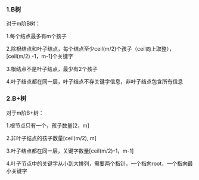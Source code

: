 ### 1.B树

对于m阶B树：

1.每个结点最多有m个孩子

2.除根结点和叶子结点，每个结点至少ceil(m/2)个孩子（ceil向上取整），[ceil(m/2) -1，m-1]个关键字

3.根结点不是叶子结点，最少有2个孩子

4.叶子结点都在同一层，叶子结点不存关键字信息，非叶子结点包含所有信息

### 2.B+树

对于m阶B+树：

1.根节点只有一个，孩子数量[2，m]

2.非叶子结点的孩子数量[ceil(m/2), m]

3.叶子结点都在同一层，关键字数量[ceil(m/2)-1，m-1]

4.叶子节点中的关键字从小到大排列，需要两个指针，一个指向root，一个指向最小关键字